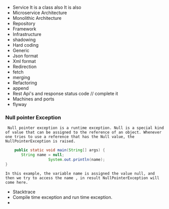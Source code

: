 * Service  It is a class also It is also
* Microservice Architecture
* Monolithic Architecture
* Repository
* Framework
* Infrastructure
* shadowing
* Hard coding
* Generic
* Json format
* Xml format
* Redirection
* fetch
* merging
* Refactoring
* append
* Rest Api's and response status code // complete it
* Machines and ports
* flyway
### Null pointer Exception
```
 Null pointer exception is a runtime exception. Null is a special kind of value that can be assigned to the reference of an object. Whenever one tries to use a reference that has the Null value, the NullPointerException is raised.
 ```
 ```java
     public static void main(String[] args) {
     	String name = null;
     	            System.out.println(name);
}
```
```
In this example, the variable name is assigned the value null, and then we try to access the name , in result NullPointerException will come here. 
```

* Stacktrace
* Compile time exception and run time exception.
* 

